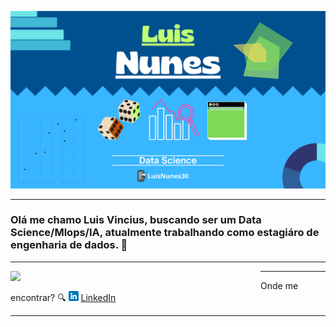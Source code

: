 <p align="center">
  <img src="Luis Nunes.png" >
</p>

---

### Olá me chamo Luis Vincius, buscando ser um Data Science/Mlops/IA, atualmente trabalhando como estagiáro de engenharia de dados. 🔧

---

<img width="400px" align="left" src="https://github-readme-stats.vercel.app/api/top-langs/?username=LuisNunes301&hide=html&layout=compact&theme=buefy" />  

---

Onde me encontrar? :mag:
<a href="https://www.linkedin.com/in/luisnunes30"><img src="linkedin.png" width="16"></img></a> [LinkedIn](https://www.linkedin.com/in/luisnunes30)  

---



